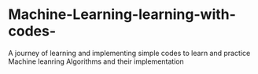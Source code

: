 # Machine-Learning-learning-with-codes-
A journey of learning and implementing simple codes to learn and practice Machine leanring Algorithms and their implementation
